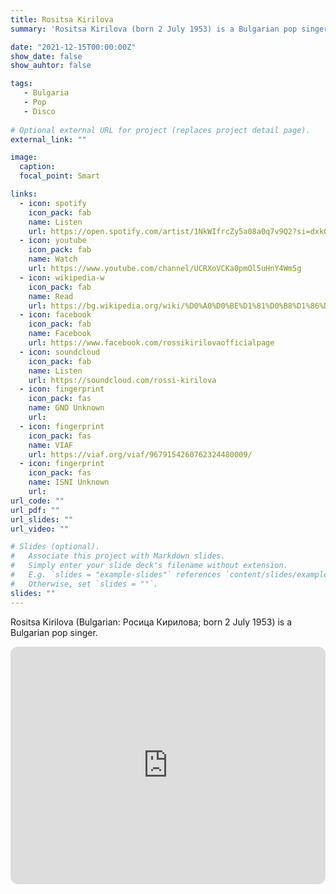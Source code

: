 ```yaml
---
title: Rositsa Kirilova
summary: 'Rositsa Kirilova (born 2 July 1953) is a Bulgarian pop singer.'

date: "2021-12-15T00:00:00Z"
show_date: false
show_auhtor: false

tags:
   - Bulgaria
   - Pop
   - Disco
   
# Optional external URL for project (replaces project detail page).
external_link: ""

image:
  caption: 
  focal_point: Smart

links:
  - icon: spotify
    icon_pack: fab
    name: Listen
    url: https://open.spotify.com/artist/1NkWIfrcZy5a08a0q7v9Q2?si=dxk0KAvAT6iPOsMOGS4VDQ
  - icon: youtube
    icon_pack: fab
    name: Watch
    url: https://www.youtube.com/channel/UCRXoVCKa0pmOl5uHnY4Wm5g
  - icon: wikipedia-w
    icon_pack: fab
    name: Read
    url: https://bg.wikipedia.org/wiki/%D0%A0%D0%BE%D1%81%D0%B8%D1%86%D0%B0_%D0%9A%D0%B8%D1%80%D0%B8%D0%BB%D0%BE%D0%B2%D0%B0
  - icon: facebook 
    icon_pack: fab
    name: Facebook
    url: https://www.facebook.com/rossikirilovaofficialpage
  - icon: soundcloud
    icon_pack: fab
    name: Listen
    url: https://soundcloud.com/rossi-kirilova
  - icon: fingerprint
    icon_pack: fas
    name: GND Unknown
    url:
  - icon: fingerprint
    icon_pack: fas
    name: VIAF
    url: https://viaf.org/viaf/9679154260762324480009/
  - icon: fingerprint
    icon_pack: fas
    name: ISNI Unknown
    url: 
url_code: ""
url_pdf: ""
url_slides: ""
url_video: ""

# Slides (optional).
#   Associate this project with Markdown slides.
#   Simply enter your slide deck's filename without extension.
#   E.g. `slides = "example-slides"` references `content/slides/example-slides.md`.
#   Otherwise, set `slides = ""`.
slides: ""
---
```


Rositsa Kirilova (Bulgarian: Росица Кирилова; born 2 July 1953) is a Bulgarian pop singer.

<iframe style="border-radius:12px" src="https://open.spotify.com/embed/album/0TTAIJc89kYNdCYd7HHpqd?utm_source=generator" width="100%" height="380" frameBorder="0" allowfullscreen="" allow="autoplay; clipboard-write; encrypted-media; fullscreen; picture-in-picture" loading="lazy"></iframe>
